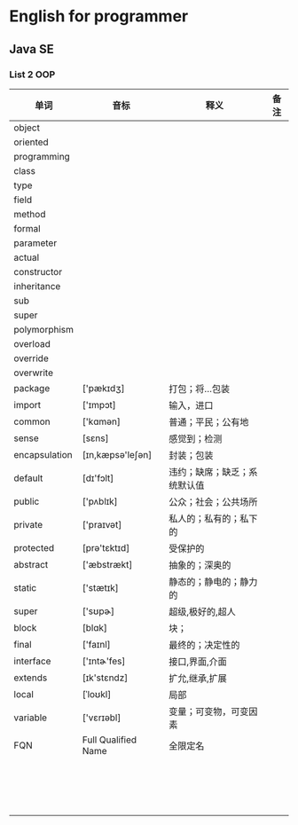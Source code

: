 # English for programmer
## Java SE 
### List 2 OOP

|单词|音标|释义|备注|
|---|---|---|---|
|object||||
|oriented||||
|programming||||
|class||||
|type||||
|field||||
|method||||
|formal||||
|parameter||||
|actual||||
|constructor||||
|inheritance||||
|sub||||
|super||||
|polymorphism||||
|overload||||
|override||||
|overwrite||||
|package| ['pækɪdʒ]|打包；将…包装||
|import| ['ɪmpɔt]|输入，进口||
|common|['kɑmən]|普通；平民；公有地||
|sense| [sɛns]|感觉到；检测||
|encapsulation| [ɪn,kæpsə'leʃən]|封装；包装||
|default|[dɪ'fɔlt]| 违约；缺席；缺乏；系统默认值||
|public|['pʌblɪk]|公众；社会；公共场所||
|private|['praɪvət]|私人的；私有的；私下的||
|protected|[prə'tɛktɪd]|受保护的||
|abstract|['æbstrækt]|抽象的；深奥的||
|static|['stætɪk]|静态的；静电的；静力的||
|super|['sʊpɚ]|超级,极好的,超人||
|block| [blɑk]|块；||
|final|['faɪnl]|最终的；决定性的||
|interface| ['ɪntɚ'fes]|接口,界面,介面||
|extends| [ɪk'stɛndz]|扩允,继承,扩展||
|local|[ˈloʊkl]|局部||
|variable| ['vɛrɪəbl]|变量；可变物，可变因素||
|FQN|Full Qualified Name|全限定名||
|||||
|||||
|||||
|||||
|||||
|||||
|||||
|||||
|||||
|||||
|||||
|||||
|||||
|||||
|||||
|||||
|||||

